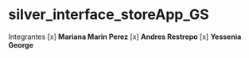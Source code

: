 # silver_interface_storeApp_GS
 Integrantes
 [x] **Mariana Marin Perez**
 [x] **Andres Restrepo**
 [x] **Yessenia George**